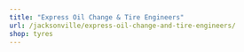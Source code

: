 ```yaml
---
title: "Express Oil Change & Tire Engineers"
url: /jacksonville/express-oil-change-and-tire-engineers/
shop: tyres
---
```

